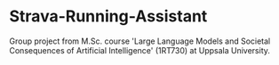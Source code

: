 # Strava-Running-Assistant
Group project from M.Sc. course 'Large Language Models and Societal Consequences of Artificial Intelligence' (1RT730) at Uppsala University.

